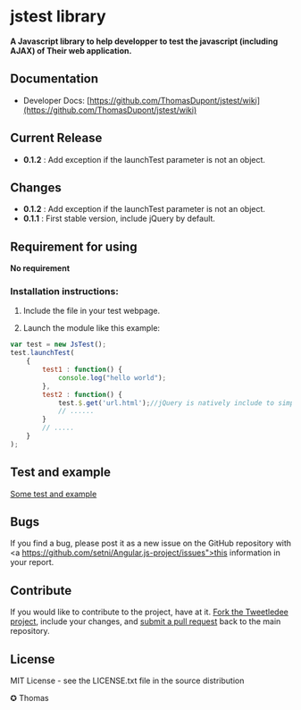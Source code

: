 jstest library
==========

**A Javascript library to help developper to test the javascript (including AJAX) of Their web application.**

## Documentation
- Developer Docs: [https://github.com/ThomasDupont/jstest/wiki](https://github.com/ThomasDupont/jstest/wiki)

## Current Release
- <b>0.1.2</b> : Add exception if the launchTest parameter is not an object.

## Changes
- <b>0.1.2</b> : Add exception if the launchTest parameter is not an object.
- <b>0.1.1</b> : First stable version, include jQuery by default.

## Requirement for using
**No requirement**

### Installation instructions:

1. Include the file in your test webpage.

2. Launch the module like this example:

```javascript
var test = new JsTest();
test.launchTest(
    {
        test1 : function() {
            console.log("hello world");
        },
        test2 : function() {
            test.$.get('url.html');//jQuery is natively include to simplify the test process
            // ......
        }
        // .....
    }
);
```


## Test and example
<a href="https://github.com/ThomasDupont/jstest/tree/master/test">Some test and example</a>

## Bugs
If you find a bug, please post it as a new issue on the GitHub repository with <a https://github.com/setni/Angular.js-project/issues">this information in your report</a>.

## Contribute
If you would like to contribute to the project, have at it.  <a href="https://help.github.com/articles/fork-a-repo">Fork the Tweetledee project</a>, include your changes, and <a href="https://help.github.com/articles/using-pull-requests">submit a pull request</a> back to the main repository.

## License
MIT License - see the LICENSE.txt file in the source distribution

✪ Thomas
